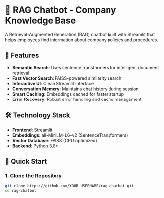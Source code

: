 # 🤖 RAG Chatbot - Company Knowledge Base

A Retrieval-Augmented Generation (RAG) chatbot built with Streamlit that helps employees find information about company policies and procedures.

## 🌟 Features

- **Semantic Search**: Uses sentence transformers for intelligent document retrieval
- **Fast Vector Search**: FAISS-powered similarity search
- **Interactive UI**: Clean Streamlit interface
- **Conversation Memory**: Maintains chat history during session
- **Smart Caching**: Embeddings cached for faster startup
- **Error Recovery**: Robust error handling and cache management

## 🛠️ Technology Stack

- **Frontend**: Streamlit
- **Embeddings**: all-MiniLM-L6-v2 (SentenceTransformers)
- **Vector Database**: FAISS (CPU optimized)
- **Backend**: Python 3.8+

## 🚀 Quick Start

### 1. Clone the Repository
```bash
git clone https://github.com/YOUR_USERNAME/rag-chatbot.git
cd rag-chatbot